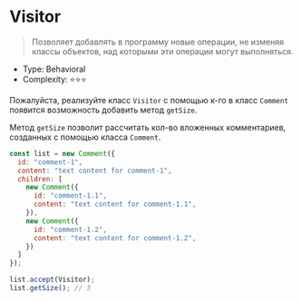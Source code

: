 # Visitor

> Позволяет добавлять в программу новые операции, не изменяя классы 
> объектов, над которыми эти операции могут выполняться.

- Type: Behavioral
- Complexity: ⭐⭐⭐

Пожалуйста, реализуйте класс `Visitor` с помощью к-го в класс `Comment` 
появится возможность добавить метод `getSize`.

Метод `getSize` позволит рассчитать кол-во вложенных комментариев, 
созданных с помощью класса `Comment`.

```js
const list = new Comment({
  id: "comment-1",
  content: "text content for comment-1",
  children: [
    new Comment({
      id: "comment-1.1",
      content: "text content for comment-1.1",
    }),
    new Comment({
      id: "comment-1.2",
      content: "text content for comment-1.2",
    })
  ]
});

list.accept(Visitor);
list.getSize(); // 3
```
